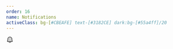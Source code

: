 ```yaml
---
order: 16
name: Notifications
activeClass: bg-[#CBEAFE] text-[#3182CE] dark:bg-[#55a4ff]/20
---
```


<svg xmlns="http://www.w3.org/2000/svg" width="20" height="20" viewBox="0 0 256 256"><g fill="currentColor"><path d="M208 192H48a8 8 0 0 1-6.88-12C47.71 168.6 56 139.81 56 104a72 72 0 0 1 144 0c0 35.82 8.3 64.6 14.9 76a8 8 0 0 1-6.9 12Z" opacity=".2"/><path d="M221.8 175.94c-5.55-9.56-13.8-36.61-13.8-71.94a80 80 0 1 0-160 0c0 35.34-8.26 62.38-13.81 71.94A16 16 0 0 0 48 200h40.81a40 40 0 0 0 78.38 0H208a16 16 0 0 0 13.8-24.06ZM128 216a24 24 0 0 1-22.62-16h45.24A24 24 0 0 1 128 216Zm-80-32c7.7-13.24 16-43.92 16-80a64 64 0 1 1 128 0c0 36.05 8.28 66.73 16 80Z"/></g></svg>